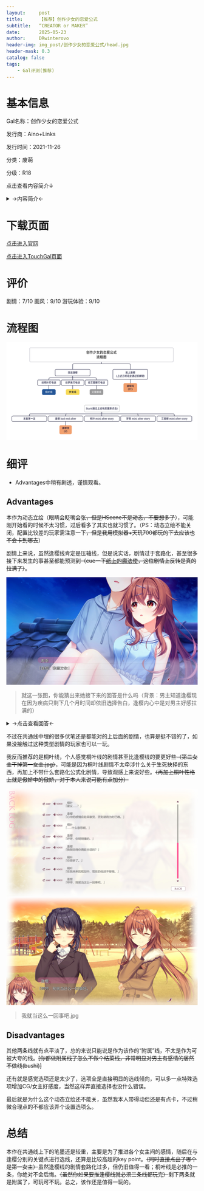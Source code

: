 ```yaml
---
layout:     post
title:      【推荐】创作少女的恋爱公式
subtitle:   “CREATOR or MAKER”
date:       2025-05-23
author:     DRwinterovo
header-img: img_post/创作少女的恋爱公式/head.jpg
header-mask: 0.3
catalog: false
tags:
    - Gal评测(推荐)
---
```


# 基本信息

Gal名称：创作少女的恋爱公式

发行商：Aino+Links

发行时间：2021-11-26

分类：废萌

分级：R18

点击查看内容简介↓

<details>
<summary>→内容简介←</summary>

<div markdown="1">

> 从今年开始搬到表妹家寄宿的主人公·镜寿季<br>寿季前往东京，其实心里还有一个秘密。<br><br>那就是，找回失去的作为创作者的力量——<br><br>曾经，寿季有一位青梅竹马少女。<br>她的名字，是彩濑逢樱<br><br>两人从小就很亲密，在创作上亦是良好的竞争关系。<br>然而，随着年龄的增长，寿季意识到自己与逢樱的不同之处。<br>此后，逢樱因为家庭原因搬到了东京。<br><br>分别的寿季和逢樱写信交流近况，<br>互赠彼此所写的小说。<br>但是，升学后逢樱突然失去了联系。<br><br>尽管如此，寿季仍坚持着创作，制作同人游戏，<br>并且在轻小说业界实现了商业出道。<br><br>顺利成长为创作者的寿季，<br>半年前因为某件事而遇到了低谷。<br>与同年的作家们一起生活的话，<br>说不定能够激发灵感、脱离低谷，寿季如此想着。<br>于是，他决定入读东京聚集着各领域创作者的私立才华学园<br><br>——然后，春天。<br>顺利考上才华学园的寿季前往了东京，与逢樱偶然地重逢了。

</div>
</details>

# 下载页面

[点击进入官网](http://ainolinks.com/)

[点击进入TouchGal页面](https://www.touchgal.us/bb9e22ad)

# 评价
剧情：7/10 画风：9/10 游玩体验：9/10

# 流程图

![](/img_post/创作少女的恋爱公式/流程图.png)

# 细评

* Advantages中稍有剧透，谨慎观看。

## Advantages

本作为动态立绘（眼睛会眨嘴会张~~，但是HScene不是动态，不要想多了~~），可能刚开始看的时候不太习惯，过后看多了其实也就习惯了。（PS：动态立绘不能关闭，配置比较差的玩家需注意一下~~，但是我用模拟器+天玑700都玩的下去应该也不会卡到哪去~~）

剧情上来说，虽然逢樱线肯定是压轴线，但是说实话，剧情过于套路化，甚至很多接下来发生的事甚至都能预测到~~（cue一下[纸上的魔法使](https://drwinterqwq.github.io/2025/04/05/%E7%BA%B8%E4%B8%8A%E9%AD%94%E6%B3%95%E4%BD%BF/)，这位剧情上反转是真的拉满了）~~。

![](/img_post/创作少女的恋爱公式/1.jpg)

> 就这一张图，你能猜出来她接下来的回答是什么吗（背景：男主知道逢樱现在因为疾病只剩下几个月时间却依旧选择告白，逢樱内心中是对男主好感拉满的）

<details>
<summary>→点击查看回答←</summary>

<div markdown="1">

___

![](/img_post/创作少女的恋爱公式/2.jpg)

> 你猜对了吗，是不是很简单就猜出来答案了

___

</div>
</details>

不过在共通线中埋的很多伏笔还是都能对的上后面的剧情，也算是挺不错的了，如果没接触过这种类型剧情的玩家也可以一玩。

我反而推荐的是桐叶线，个人感觉桐叶线的剧情甚至比逢樱线的要更好些~~（第二女主干掉第一女主.jpg）~~，可能是因为桐叶线剧情不太牵涉什么关于生死抉择的东西，再加上不带什么套路化公式化剧情，导致观感上来说好些。~~（再加上桐叶性格上就是傲娇中的傲娇，对于本人来说可能有点加分）~~

![](/img_post/创作少女的恋爱公式/3.jpg)
![](/img_post/创作少女的恋爱公式/4.jpg)

> 我就当这么一回事吧.jpg

## Disadvantages

其他两条线就有点平淡了，总的来说只能说是作为该作的“附属”线，不太是作为可被大夸的线。~~[你都做附属线了怎么不做个结菜线，非常明显对男主有感情的居然不做线(bushi)]~~

还有就是感觉选项还是太少了，选项全是直接明显的选线倾向，可以多一点特殊选项增加CG/女主好感度，当然这样弄直接选择也没什么错误。

最后就是为什么这个动态立绘还不能关，虽然我本人带得动但还是有点卡，不过稍微合理点的不都应该弄个设置选项么。

# 总结

本作在共通线上下的笔墨还是较重，主要是为了推进各个女主间的感情，随后在与逢樱分别的关键点进行选线，还算是比较高超的key point。~~（同时直接点出了哪个是第一女主）~~虽然逢樱线的剧情套路化过多，但仍旧值得一看；桐叶线是必推的一条，你绝对不会后悔。~~（虽然你如果要推逢樱线就必须三条线都玩完）~~剩下两条就是附属了，可玩可不玩。总之，该作还是值得一玩的。